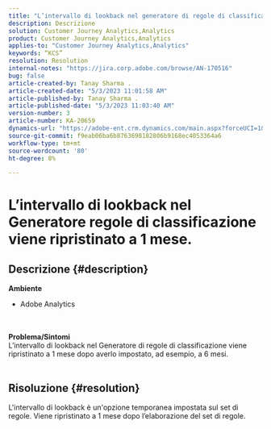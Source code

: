 ```yaml
---
title: "L’intervallo di lookback nel generatore di regole di classificazione viene ripristinato a 1 mese."
description: Descrizione
solution: Customer Journey Analytics,Analytics
product: Customer Journey Analytics,Analytics
applies-to: "Customer Journey Analytics,Analytics"
keywords: “KCS”
resolution: Resolution
internal-notes: "https://jira.corp.adobe.com/browse/AN-170516"
bug: false
article-created-by: Tanay Sharma .
article-created-date: "5/3/2023 11:01:58 AM"
article-published-by: Tanay Sharma .
article-published-date: "5/3/2023 11:03:40 AM"
version-number: 3
article-number: KA-20659
dynamics-url: "https://adobe-ent.crm.dynamics.com/main.aspx?forceUCI=1&pagetype=entityrecord&etn=knowledgearticle&id=b38ff7e8-a1e9-ed11-a7c6-6045bd0065b6"
source-git-commit: f9eab06ba6b8763698182806b9168ec4053364a6
workflow-type: tm+mt
source-wordcount: '80'
ht-degree: 8%

---
```


# L’intervallo di lookback nel Generatore regole di classificazione viene ripristinato a 1 mese.

## Descrizione {#description}

<b>Ambiente </b>
- Adobe Analytics

<br> <br><b>Problema/Sintomi</b><br>L’intervallo di lookback nel Generatore di regole di classificazione viene ripristinato a 1 mese dopo averlo impostato, ad esempio, a 6 mesi.
<br> 

## Risoluzione {#resolution}


L&#39;intervallo di lookback è un&#39;opzione temporanea impostata sul set di regole. Viene ripristinato a 1 mese dopo l’elaborazione del set di regole.
